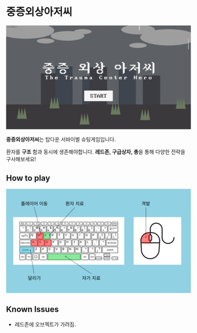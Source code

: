 # 중증외상아저씨

![GIF](start.gif) 


**중증외상아저씨**는 탑다운 서바이벌 슈팅게임입니다. 

환자를 **구조** 함과 동시에 생존해야합니다.
**레드존, 구급상자, 총**을 통해 다양한 전략을 구사해보세요!

## How to play
![PNG](keyboardandmouse.png)


## Known Issues
- 레드존에 오브젝트가 가려짐.


